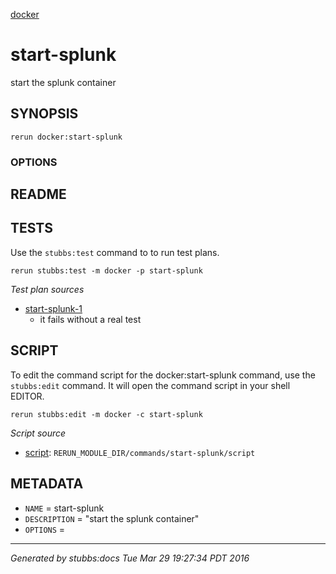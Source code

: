 [docker](../../index.html)
# start-splunk 

start the splunk container

## SYNOPSIS

    rerun docker:start-splunk 

### OPTIONS



## README



## TESTS

Use the `stubbs:test` command to to run test plans.

    rerun stubbs:test -m docker -p start-splunk

*Test plan sources*

* [start-splunk-1](../../tests/start-splunk-1.html)
  * it fails without a real test

## SCRIPT

To edit the command script for the docker:start-splunk command, 
use the `stubbs:edit`
command. It will open the command script in your shell EDITOR.

    rerun stubbs:edit -m docker -c start-splunk

*Script source*

* [script](script.html): `RERUN_MODULE_DIR/commands/start-splunk/script`

## METADATA

* `NAME` = start-splunk
* `DESCRIPTION` = "start the splunk container"
* `OPTIONS` = 

----

*Generated by stubbs:docs Tue Mar 29 19:27:34 PDT 2016*


